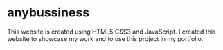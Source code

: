 # anybussiness
This website is created using HTML5 CSS3 and JavaScript. I created this website to showcase my work and to use this project in my portfolio. 
